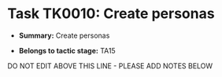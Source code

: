 # Task TK0010: Create personas

* **Summary:** Create personas

* **Belongs to tactic stage:** TA15

DO NOT EDIT ABOVE THIS LINE - PLEASE ADD NOTES BELOW